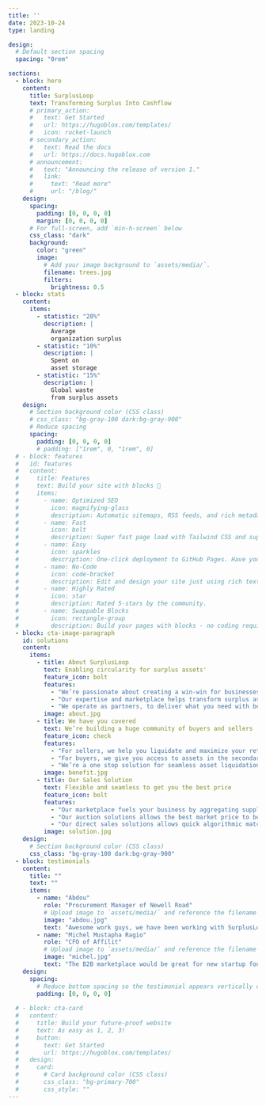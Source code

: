 ```yaml
---
title: ''
date: 2023-10-24
type: landing

design:
  # Default section spacing
  spacing: "0rem"

sections:
  - block: hero
    content:
      title: SurplusLoop
      text: Transforming Surplus Into Cashflow
      # primary_action:
      #   text: Get Started
      #   url: https://hugoblox.com/templates/
      #   icon: rocket-launch
      # secondary_action:
      #   text: Read the docs
      #   url: https://docs.hugoblox.com
      # announcement:
      #   text: "Announcing the release of version 1."
      #   link:
      #     text: "Read more"
      #     url: "/blog/"
    design:
      spacing:
        padding: [0, 0, 0, 0]
        margin: [0, 0, 0, 0]
      # For full-screen, add `min-h-screen` below
      css_class: "dark"
      background:
        color: "green"
        image:
          # Add your image background to `assets/media/`.
          filename: trees.jpg
          filters:
            brightness: 0.5
  - block: stats
    content:
      items:
        - statistic: "20%"
          description: |
            Average
            organization surplus
        - statistic: "10%"
          description: |
            Spent on
            asset storage
        - statistic: "15%"
          description: |
            Global waste
            from surplus assets
    design:
      # Section background color (CSS class)
      # css_class: "bg-gray-100 dark:bg-gray-900"
      # Reduce spacing
      spacing:
        padding: [0, 0, 0, 0]
        # padding: ["1rem", 0, "1rem", 0]
  # - block: features
  #   id: features
  #   content:
  #     title: Features
  #     text: Build your site with blocks 🧱
  #     items:
  #       - name: Optimized SEO
  #         icon: magnifying-glass
  #         description: Automatic sitemaps, RSS feeds, and rich metadata take the pain out of SEO and syndication.
  #       - name: Fast
  #         icon: bolt
  #         description: Super fast page load with Tailwind CSS and super fast site building with Hugo.
  #       - name: Easy
  #         icon: sparkles
  #         description: One-click deployment to GitHub Pages. Have your new website live within 5 minutes!
  #       - name: No-Code
  #         icon: code-bracket
  #         description: Edit and design your site just using rich text (Markdown) and configurable YAML parameters.
  #       - name: Highly Rated
  #         icon: star
  #         description: Rated 5-stars by the community.
  #       - name: Swappable Blocks
  #         icon: rectangle-group
  #         description: Build your pages with blocks - no coding required!
  - block: cta-image-paragraph
    id: solutions
    content:
      items:
        - title: About SurplusLoop
          text: Enabling circularity for surplus assets'
          feature_icon: bolt
          features:
            - "We’re passionate about creating a win-win for businesses and the planet"
            - "Our expertise and marketplace helps transform surplus assets into value-adds"
            - "We operate as partners, to deliver what you need with better results"
          image: about.jpg
        - title: We have you covered
          text: We’re building a huge community of buyers and sellers
          feature_icon: check
          features:
            - "For sellers, we help you liquidate and maximize your returns from surplus assets"
            - "For buyers, we give you access to assets in the secondary market at lower prices"
            - "We’re a one stop solution for seamless asset liquidation"
          image: benefit.jpg
        - title: Our Sales Solution
          text: Flexible and seamless to get you the best price
          feature_icon: bolt
          features:
            - "Our marketplace fuels your business by aggregating supply and demand"
            - "Our auction solutions allows the best market price to be achieved"
            - "Our direct sales solutions allows quick algorithmic matching between buyer and seller"
          image: solution.jpg
    design:
      # Section background color (CSS class)
      css_class: "bg-gray-100 dark:bg-gray-900"
  - block: testimonials
    content:
      title: ""
      text: ""
      items:
        - name: "Abdou"
          role: "Procurement Manager of Newell Road"
          # Upload image to `assets/media/` and reference the filename here
          image: "abdou.jpg"
          text: "Awesome work guys, we have been working with SurplusLoop for the past 1 year in repurposing our assets for other organizations"
        - name: "Michel Mustapha Ragio"
          role: "CFO of Affilit"
          # Upload image to `assets/media/` and reference the filename here
          image: "michel.jpg"
          text: "The B2B marketplace would be great for new startup founders looking for office equipments like me!"
    design:
      spacing:
        # Reduce bottom spacing so the testimonial appears vertically centered between sections
        padding: [0, 0, 0, 0]
  
  # - block: cta-card
  #   content:
  #     title: Build your future-proof website
  #     text: As easy as 1, 2, 3!
  #     button:
  #       text: Get Started
  #       url: https://hugoblox.com/templates/
  #   design:
  #     card:
  #       # Card background color (CSS class)
  #       css_class: "bg-primary-700"
  #       css_style: ""
---
```

